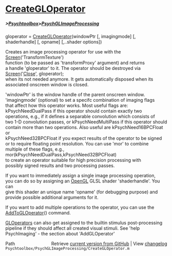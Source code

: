 # [CreateGLOperator](CreateGLOperator)
##### >[Psychtoolbox](Psychtoolbox)>[PsychGLImageProcessing](PsychGLImageProcessing)

gloperator = [CreateGLOperator](CreateGLOperator)(windowPtr [, imagingmode] [, shaderhandle] [, opname] [,..shader options])  
  
Creates an image processing operator for use with the [Screen](Screen)('TransformTexture')  
function (to be passed as 'transformProxy' argument) and returns  
a handle 'gloperator' to it. The operator should be destroyed via [Screen](Screen)('[Close](Close)', gloperator);  
when its not needed anymore. It gets automatically disposed when its associated onscreen window is closed.  
  
'windowPtr' is the window handle of the parent onscreen window.  
'imagingmode' (optional) to set a specifc combination of imaging flags  
that affect how this operator works. Most useful flags are:  
kPsychNeedDualPass if this operator should contain exactly two  
operations, e.g., if it defines a separable convolution which consists of  
two 1-D convolution passes, or kPsychNeedMultiPass if this operator should  
contain more than two operations. Also useful are kPsychNeed16BPCFloat or  
kPsychNeed32BPCFloat if you expect results of the operator to be signed  
or to require floating point resolution. You can use 'mor' to combine  
multiple of these flags, e.g., mor(kPsychNeedDualPass,kPsychNeed32BPCFloat)  
to create an operator suitable for high precision processing with  
possibly signed results and two processing passes.  
  
If you want to immediately assign a single image processing operation,  
you can do so by assigning an [OpenGL](OpenGL) GLSL shader 'shaderhandle'. You can  
give this shader an unique name 'opname' (for debugging purpose) and  
provide possible additional arguments for it.  
  
If you want to add multiple operations to the operator, you can use the  
[AddToGLOperator](AddToGLOperator)() command.  
  
[GLOperators](GLOperators) can also get assigned to the builtin stimulus post-processing  
pipeline if they should affect all created visual stimuli. See 'help  
PsychImaging' - the section about 'AddGLOperator'  
  




<div class="code_header" style="text-align:right;">
  <span style="float:left;">Path&nbsp;&nbsp;</span> <span class="counter">Retrieve <a href=
  "https://raw.github.com/Psychtoolbox-3/Psychtoolbox-3/beta/Psychtoolbox/PsychGLImageProcessing/CreateGLOperator.m">current version from GitHub</a> | View <a href=
  "https://github.com/Psychtoolbox-3/Psychtoolbox-3/commits/beta/Psychtoolbox/PsychGLImageProcessing/CreateGLOperator.m">changelog</a></span>
</div>
<div class="code">
  <code>Psychtoolbox/PsychGLImageProcessing/CreateGLOperator.m</code>
</div>


